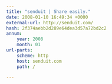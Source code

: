 ```yaml
---
title: "senduit | Share easily."
date: 2008-01-10 16:49:34 +0000
external-url: http://senduit.com/
hash: 2f374aebb2d289e64dea3d57a72bd2c2
annum:
    year: 2008
    month: 01
url-parts:
    scheme: http
    host: senduit.com
    path: /

---
```



